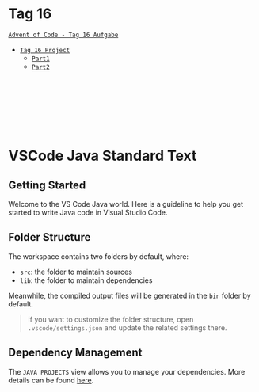 # Tag 16
[`Advent of Code - Tag 16 Aufgabe`](https://adventofcode.com/2021/day/16)
* [`Tag 16 Project`](https://github.com/BAGProgrammierrunde/AOC/tree/master/FabianS/Tage/P_Sechszehnter)
    * [`Part1`](https://github.com/BAGProgrammierrunde/AOC/tree/master/FabianS/Tage/P_Sechszehnter/src/App.java)
    * [`Part2`](https://github.com/BAGProgrammierrunde/AOC/tree/master/FabianS/Tage/P_Sechszehnter/src/App2.java)
<br>
<br>
<br>
<br>
<br>
<br>

# VSCode Java Standard Text

## Getting Started

Welcome to the VS Code Java world. Here is a guideline to help you get started to write Java code in Visual Studio Code.

## Folder Structure

The workspace contains two folders by default, where:

- `src`: the folder to maintain sources
- `lib`: the folder to maintain dependencies

Meanwhile, the compiled output files will be generated in the `bin` folder by default.

> If you want to customize the folder structure, open `.vscode/settings.json` and update the related settings there.

## Dependency Management

The `JAVA PROJECTS` view allows you to manage your dependencies. More details can be found [here](https://github.com/microsoft/vscode-java-dependency#manage-dependencies).
